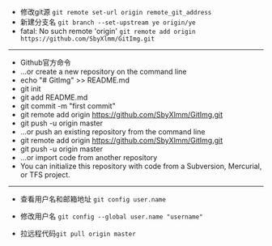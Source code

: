 * 修改git源 `git remote set-url origin remote_git_address`
* 新建分支名 `git branch --set-upstream ye origin/ye`
* fatal: No such remote 'origin'
`git remote add origin https://github.com/SbyXlmm/GitImg.git`
***
* Github官方命令
* …or create a new repository on the command line
* echo "# GitImg" >> README.md
* git init
* git add README.md
* git commit -m "first commit"
* git remote add origin https://github.com/SbyXlmm/GitImg.git
* git push -u origin master
* …or push an existing repository from the command line
* git remote add origin https://github.com/SbyXlmm/GitImg.git
* git push -u origin master
* …or import code from another repository
* You can initialize this repository with code from a Subversion, Mercurial, or TFS project.
***
* 查看用户名和邮箱地址 `git config user.name`

* 修改用户名 `git config --global user.name "username"`
* 拉远程代码`git pull origin master
`

